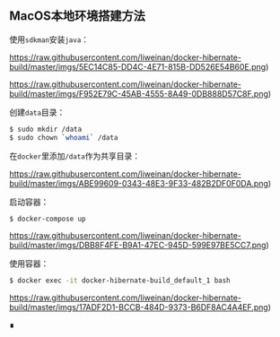 ## MacOS本地环境搭建方法

使用`sdkman`安装`java`：

https://raw.githubusercontent.com/liweinan/docker-hibernate-build/master/imgs/5EC14C85-DD4C-4E71-815B-DD526E54B60E.png)

https://raw.githubusercontent.com/liweinan/docker-hibernate-build/master/imgs/F952E79C-45AB-4555-8A49-0DB888D57C8F.png)

创建`data`目录：

```bash
$ sudo mkdir /data
$ sudo chown `whoami` /data
```

在`docker`里添加`/data`作为共享目录：

https://raw.githubusercontent.com/liweinan/docker-hibernate-build/master/imgs/ABE99609-0343-48E3-9F33-482B2DF0F0DA.png)

启动容器：

```bash
$ docker-compose up
```

https://raw.githubusercontent.com/liweinan/docker-hibernate-build/master/imgs/DBB8F4FE-B9A1-47EC-945D-599E97BE5CC7.png)

使用容器：

```bash
$ docker exec -it docker-hibernate-build_default_1 bash
```

https://raw.githubusercontent.com/liweinan/docker-hibernate-build/master/imgs/17ADF2D1-BCCB-484D-9373-B6DF8AC4A4EF.png)

∎
